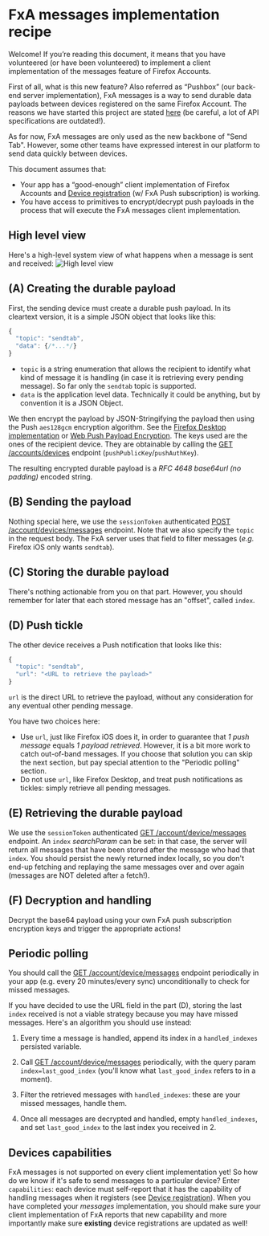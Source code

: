# FxA messages implementation recipe

Welcome! If you’re reading this document, it means that you have volunteered (or have been volunteered) to implement a client implementation of the messages feature of Firefox Accounts.

First of all, what is this new feature?
Also referred as “Pushbox” (our back-end server implementation), FxA messages is a way to send durable data payloads between devices registered on the same Firefox Account.
The reasons we have started this project are stated [here](https://docs.google.com/document/d/1YT6gh125Tu03eM42Vb_LKjvgxc4qrGGZsty1_ajf2YM) (be careful, a lot of API specifications are outdated!).

As for now, FxA messages are only used as the new backbone of "Send Tab". However, some other teams have expressed interest in our platform to send data quickly between devices.

This document assumes that:

-   Your app has a “good-enough” client implementation of Firefox Accounts and [Device registration](https://github.com/mozilla/fxa-auth-server/blob/master/docs/api.md#post-accountdevice) (w/ FxA Push subscription) is working.
-   You have access to primitives to encrypt/decrypt push payloads in the process that will execute the FxA messages client implementation.

## High level view

Here's a high-level system view of what happens when a message is sent and received:
![High level view](https://user-images.githubusercontent.com/6424575/38573640-bad1cae0-3cc4-11e8-90d8-bf1b06d8b9bd.png)

## (A) Creating the durable payload

First, the sending device must create a durable push payload.
In its cleartext version, it is a simple JSON object that looks like this:

```js
{
  "topic": "sendtab",
  "data": {/*...*/}
}
```
- `topic` is a string enumeration that allows the recipient to identify what kind of message it is handling (in case it is retrieving every pending message). So far only the  `sendtab` topic is supported.
- `data` is the application level data. Technically it could be anything, but by convention it is a JSON Object.

We then encrypt the payload by JSON-Stringifying the payload then using the Push `aes128gcm` encryption algorithm. See the [Firefox Desktop implementation](https://bugzilla.mozilla.org/show_bug.cgi?id=1442128) or [Web Push Payload Encryption](https://developers.google.com/web/updates/2016/03/web-push-encryption).
The keys used are the ones of the recipient device. They are obtainable by calling the [GET /accounts/devices](https://github.com/mozilla/fxa-auth-server/blob/master/docs/api.md#get-accountdevices) endpoint (`pushPublicKey`/`pushAuthKey`).

The resulting encrypted durable payload is a *RFC 4648 base64url (no padding)* encoded string.

## (B) Sending the payload

Nothing special here, we use the `sessionToken` authenticated [POST /account/devices/messages](https://github.com/mozilla/fxa-auth-server/blob/master/docs/api.md#post-accountdevicesmessages) endpoint.
Note that we also specify the `topic` in the request body. The FxA server uses that field to filter messages (*e.g.* Firefox iOS only wants `sendtab`).

## (C) Storing the durable payload
There's nothing actionable from you on that part. However, you should remember for later that each stored message has an "offset", called `index`.

## (D) Push tickle
The other device receives a Push notification that looks like this:
```js
{
  "topic": "sendtab",
  "url": "<URL to retrieve the payload>"
}
```

`url` is the direct URL to retrieve the payload, without any consideration for any eventual other pending message.

You have two choices here:
- Use `url`, just like Firefox iOS does it, in order to guarantee that *1 push message* equals *1 payload retrieved*. However, it is a bit more work to catch out-of-band messages. If you choose that solution you can skip the next section, but pay special attention to the "Periodic polling" section.
- Do not use `url`, like Firefox Desktop, and treat push notifications as tickles: simply retrieve all pending messages.

## (E) Retrieving the durable payload

We use the `sessionToken` authenticated [GET /account/device/messages](https://github.com/mozilla/fxa-auth-server/blob/master/docs/api.md#get-accountdevicemessages) endpoint.
An `index` *searchParam* can be set: in that case, the server will return all messages that have been stored after the message who had that `index`.
You should persist the newly returned index locally, so you don't end-up fetching and replaying the same messages over and over again (messages are NOT deleted after a fetch!).

## (F) Decryption and handling

Decrypt the base64 payload using your own FxA push subscription encryption keys and trigger the appropriate actions!

## Periodic polling

You should call the [GET /account/device/messages](https://github.com/mozilla/fxa-auth-server/blob/master/docs/api.md#get-accountdevicemessages) endpoint periodically in your app (e.g. every 20 minutes/every sync) unconditionally to check for missed messages.

If you have decided to use the URL field in the part (D), storing the last `index` received is not a viable strategy because you may have missed messages.
Here's an algorithm you should use instead:

1. Every time a message is handled, append its index in a `handled_indexes` persisted variable.

2. Call [GET /account/device/messages](https://github.com/mozilla/fxa-auth-server/blob/master/docs/api.md#get-accountdevicemessages) periodically, with the query param `index=last_good_index` (you'll know what `last_good_index` refers to in a moment).

3. Filter the retrieved messages with `handled_indexes`: these are your missed messages, handle them.

4. Once all messages are decrypted and handled, empty `handled_indexes`, and set `last_good_index` to the last index you received in 2.

## Devices capabilities

FxA messages is not supported on every client implementation yet! So how do we know if it's safe to send messages to a particular device?
Enter `capabilities`: each device must self-report that it has the capability of handling messages when it registers (see [Device registration](https://github.com/mozilla/fxa-auth-server/blob/master/docs/api.md#post-accountdevice)).
When you have completed your *messages* implementation, you should make sure your client implementation of FxA reports that new capability and more importantly make sure **existing** device registrations are updated as well!
